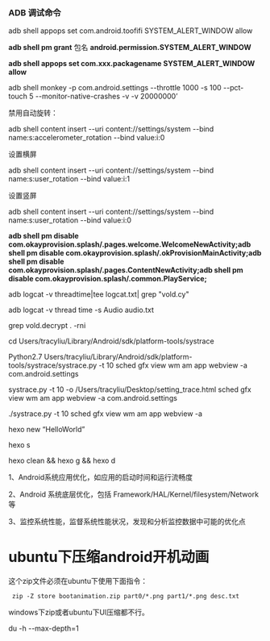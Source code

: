 ### ADB 调试命令



adb shell appops set com.android.toofifi SYSTEM_ALERT_WINDOW allow



**adb shell pm grant** 包名 **android.permission.SYSTEM_ALERT_WINDOW**

**adb shell appops set com.xxx.packagename SYSTEM_ALERT_WINDOW allow**





adb shell monkey -p com.android.settings --throttle 1000 -s 100 --pct-touch 5 --monitor-native-crashes -v -v 20000000’





禁用自动旋转：

adb shell content insert --uri content://settings/system --bind name:s:accelerometer_rotation --bind value:i:0



设置横屏

adb shell content insert --uri content://settings/system --bind name:s:user_rotation --bind value:i:1



设置竖屏

adb shell content insert --uri content://settings/system --bind name:s:user_rotation --bind value:i:0







**adb shell pm disable com.okayprovision.splash/.pages.welcome.WelcomeNewActivity;adb shell pm disable com.okayprovision.splash/.okProvisionMainActivity;adb shell pm disable com.okayprovision.splash/.pages.ContentNewActivity;adb shell pm disable com.okayprovision.splash/.common.PlayService;**







adb logcat -v threadtime|tee logcat.txt| grep "vold.cy"



adb logcat -v thread time -s Audio audio.txt

grep vold.decrypt . -rni





cd Users/tracyliu/Library/Android/sdk/platform-tools/systrace

Python2.7 Users/tracyliu/Library/Android/sdk/platform-tools/systrace/systrace.py -t 10 sched gfx view wm am app webview -a com.android.settings 



 systrace.py -t 10 -o /Users/tracyliu/Desktop/setting_trace.html sched gfx view wm am app webview -a com.android.settings 



./systrace.py -t 10 sched gfx view wm am app webview -a



hexo new “HelloWorld”

hexo s

hexo clean && hexo g && hexo d



1、Android系统应用优化，如应用的启动时间和运行流畅度

2、Android 系统底层优化，包括 Framework/HAL/Kernel/filesystem/Network等

3、监控系统性能，监督系统性能状况，发现和分析监控数据中可能的优化点





# ubuntu下压缩android开机动画

这个zip文件必须在ubuntu下使用下面指令：

```
 zip -Z store bootanimation.zip part0/*.png part1/*.png desc.txt
```

windows下zip或者ubuntu下UI压缩都不行。



du -h --max-depth=1



